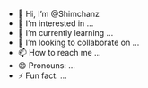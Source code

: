 - 👋 Hi, I’m @Shimchanz
- 👀 I’m interested in ...
- 🌱 I’m currently learning ...
- 💞️ I’m looking to collaborate on ...
- 📫 How to reach me ...
- 😄 Pronouns: ...
- ⚡ Fun fact: ...

<!---
Shimchanz/Shimchanz is a ✨ special ✨ repository because its `README.md` (this file) appears on your GitHub profile.
You can click the Preview link to take a look at your changes.
--->
